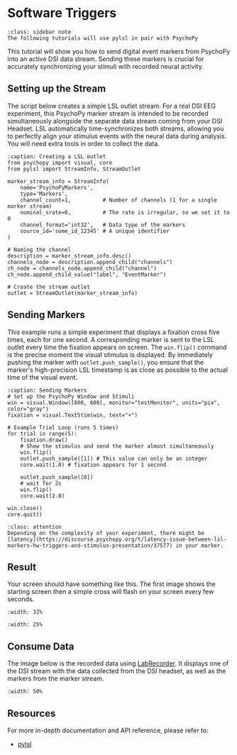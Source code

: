 # Software Triggers

```{admonition} LSL
:class: sidebar note
The following tutorials will use pylsl in pair with PsychoPy
```

This tutorial will show you how to send digital event markers from PsychoPy into an active DSI data stream. Sending these markers is crucial for accurately synchronizing your stimuli with recorded neural activity.

## Setting up the Stream

The script below creates a simple LSL outlet stream. For a real DSI EEG experiment, this PsychoPy marker stream is intended to be recorded simultaneously alongside the separate data stream coming from your DSI Headset. LSL automatically time-synchronizes both streams, allowing you to perfectly align your stimulus events with the neural data during analysis. You will need extra tools in order to collect the data.

```{code-block} python
:caption: Creating a LSL outlet
from psychopy import visual, core
from pylsl import StreamInfo, StreamOutlet

marker_stream_info = StreamInfo(
    name='PsychoPyMarkers',
    type='Markers',
    channel_count=1,          # Number of channels (1 for a single marker stream)
    nominal_srate=0,          # The rate is irregular, so we set it to 0
    channel_format='int32',   # Data type of the markers
    source_id='some_id_12345' # A unique identifier
)

# Naming the channel
description = marker_stream_info.desc()
channels_node = description.append_child("channels")
ch_node = channels_node.append_child("channel")
ch_node.append_child_value("label", "EventMarker")

# Create the stream outlet
outlet = StreamOutlet(marker_stream_info)
```

## Sending Markers

This example runs a simple experiment that displays a fixation cross five times, each for one second. A corresponding marker is sent to the LSL outlet every time the fixation appears on screen. The ```win.flip()``` command is the precise moment the visual stimulus is displayed. By immediately pushing the marker with ```outlet.push_sample()```, you ensure that the marker's high-precision LSL timestamp is as close as possible to the actual time of the visual event.

```{code-block} python
:caption: Sending Markers
# Set up the PsychoPy Window and Stimuli
win = visual.Window([800, 600], monitor="testMonitor", units="pix", color="gray")
fixation = visual.TextStim(win, text="+")

# Example Trial Loop (runs 5 times) 
for trial in range(5):
    fixation.draw()
    # Show the stimulus and send the marker almost simultaneously
    win.flip()
    outlet.push_sample([1]) # This value can only be an integer
    core.wait(1.0) # fixation appears for 1 second

    outlet.push_sample([0]) 
    # wait for 2s
    win.flip()
    core.wait(2.0) 

win.close()
core.quit()
```

```{admonition} Latency
:class: attention
Depending on the complexity of your experiment, there might be [latency](https://discourse.psychopy.org/t/latency-issue-between-lsl-markers-hw-triggers-and-stimulus-presentation/37577) in your marker. 
```

## Result

Your screen should have something like this. The first image shows the starting screen then a simple cross will flash on your screen every few seconds.

```{image} ../../_static/images/psychopy-load.png
:width: 32%
```

```{image} ../../_static/images/psychopy-cross.png
:width: 25%
```

## Consume Data

The image below is the recorded data using [LabRecorder](https://github.com/labstreaminglayer/App-LabRecorder). It displays one of the DSI stream with the data collected from the DSI headset, as well as the markers from the marker stream.

```{image} ../../_static/images/psychopy-consume.png
:width: 50%
```

## Resources

For more in-depth documentation and API reference, please refer to:

* [pylsl](https://github.com/labstreaminglayer/pylsl)
